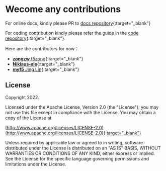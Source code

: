 # Wecome any contributions

For online docs, kindly please PR to [docs repository](https://github.com/f5se/bigip-gatewayapi-docs){:target="_blank"}

For coding contribution kindly please refer the guide in the [code repository](https://github.com/f5devcentral/bigip-kubernetes-gateway){:target="_blank"}.

Here are the contributors for now：

- [**zongzw** f5zong](https://github.com/zongzw){:target="_blank"}
- [**Niklaus-xie**](https://github.com/Niklaus-xie){:target="_blank"}
- [**myf5** Jing Lin](https://github.com/myf5){:target="_blank"}

## License

Copyright 2022.

Licensed under the Apache License, Version 2.0 (the "License");
you may not use this file except in compliance with the License.
You may obtain a copy of the License at

[http://www.apache.org/licenses/LICENSE-2.0](http://www.apache.org/licenses/LICENSE-2.0){:target="_blank"}

Unless required by applicable law or agreed to in writing, software
distributed under the License is distributed on an "AS IS" BASIS,
WITHOUT WARRANTIES OR CONDITIONS OF ANY KIND, either express or implied.
See the License for the specific language governing permissions and
limitations under the License.
